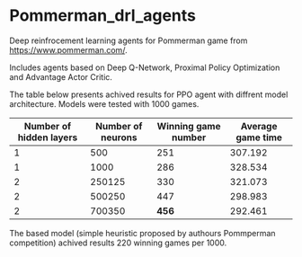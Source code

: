 # Pommerman_drl_agents
Deep reinfrocement learning agents for Pommerman game from https://www.pommerman.com/.

Includes agents based on Deep Q-Network, Proximal Policy Optimization and Advantage Actor Critic. 

The table below presents achived results for PPO agent with diffrent model architecture. Models were tested with 1000 games.

| Number of hidden layers | Number of neurons | Winning game number | Average game time | 
|---|---|---|---|
| 1 | 500 | 251 | 307.192 |
| 1 | 1000 | 286 | 328.534 |
| 2 | 250125 | 330 | 321.073 |
| 2 | 500250 | 447 | 298.983 |
| 2 | 700350 | **456** | 292.461 |

The based model (simple heuristic proposed by authours Pommperman competition) achived results 220 winning games per 1000.
